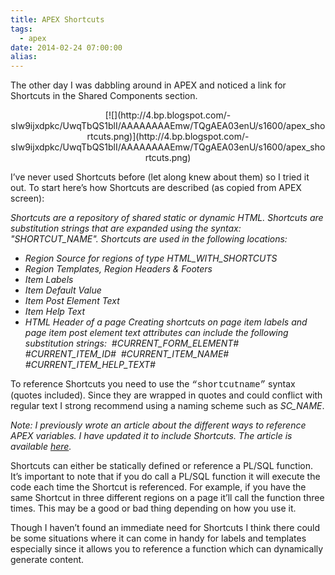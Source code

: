 ```yaml
---
title: APEX Shortcuts
tags:
  - apex
date: 2014-02-24 07:00:00
alias:
---
```


The other day I was dabbling around in APEX and noticed a link for Shortcuts in the Shared Components section.

<div class="separator" style="clear: both; text-align: center;">[![](http://4.bp.blogspot.com/-sIw9ijxdpkc/UwqTbQS1blI/AAAAAAAAEmw/TQgAEA03enU/s1600/apex_shortcuts.png)](http://4.bp.blogspot.com/-sIw9ijxdpkc/UwqTbQS1blI/AAAAAAAAEmw/TQgAEA03enU/s1600/apex_shortcuts.png)</div>

I’ve never used Shortcuts before (let along knew about them) so I tried it out. To start here’s how Shortcuts are described (as copied from APEX screen):

_Shortcuts are a repository of shared static or dynamic HTML. Shortcuts are substitution strings that are expanded using the syntax: "SHORTCUT_NAME". Shortcuts are used in the following locations:_

*   _Region Source for regions of type HTML_WITH_SHORTCUTS_
*   _Region Templates, Region Headers &amp; Footers_
*   _Item Labels_
*   _Item Default Value_
*   _Item Post Element Text_
*   _Item Help Text_
*   _HTML Header of a page_
_Creating shortcuts on page item labels and page item post element text attributes can include the following substitution strings:&nbsp;_
_#CURRENT_FORM_ELEMENT#&nbsp;_
_#CURRENT_ITEM_ID#&nbsp;_
_#CURRENT_ITEM_NAME#&nbsp;_
_#CURRENT_ITEM_HELP_TEXT#_

To reference Shortcuts you need to use the <span style="font-family: Courier New, Courier, monospace;">“shortcutname”</span> syntax (quotes included). Since they are wrapped in quotes and could conflict with regular text I strong recommend using a naming scheme such as _SC_NAME_.

_Note: I previously wrote an article about the different ways to reference APEX variables. I have updated it to include Shortcuts. The article is available [here](http://www.talkapex.com/2011/01/variables-in-apex.html)._

Shortcuts can either be statically defined or reference a PL/SQL function. It’s important to note that if you do call a PL/SQL function it will execute the code each time the Shortcut is referenced. For example, if you have the same Shortcut in three different regions on a page it’ll call the function three times. This may be a good or bad thing depending on how you use it.

Though I haven’t found an immediate need for Shortcuts I think there could be some situations where it can come in handy for labels and templates especially since it allows you to reference a function which can dynamically generate content.
